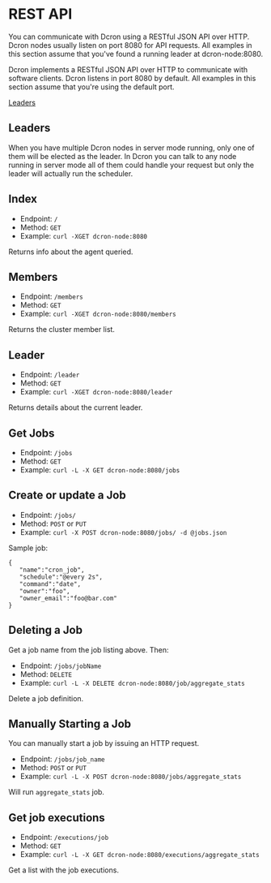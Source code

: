 # REST API

You can communicate with Dcron using a RESTful JSON API over HTTP. Dcron nodes usually listen on port 8080 for API requests. All examples in this section assume that you've found a running leader at dcron-node:8080.

Dcron implements a RESTful JSON API over HTTP to communicate with software clients. Dcron listens in port 8080 by default. All examples in this section assume that you're using the default port.

[Leaders](#leaders)

## Leaders

When you have multiple Dcron nodes in server mode running, only one of them will be elected as the leader. In Dcron you can talk to any node running in server mode all of them could handle your request but only the leader will actually run the scheduler.

## Index

- Endpoint: `/`
- Method: `GET`
- Example: `curl -XGET dcron-node:8080`

Returns info about the agent queried.

## Members

- Endpoint: `/members`
- Method: `GET`
- Example: `curl -XGET dcron-node:8080/members`

Returns the cluster member list.

## Leader

- Endpoint: `/leader`
- Method: `GET`
- Example: `curl -XGET dcron-node:8080/leader`

Returns details about the current leader.

## Get Jobs

- Endpoint: `/jobs`
- Method: `GET`
- Example: `curl -L -X GET dcron-node:8080/jobs`

## Create or update a Job

- Endpoint: `/jobs/`
- Method: `POST` or `PUT`
- Example: `curl -X POST dcron-node:8080/jobs/ -d @jobs.json`

Sample job:

```
{
   "name":"cron_job",
   "schedule":"@every 2s",
   "command":"date",
   "owner":"foo",
   "owner_email":"foo@bar.com"
}
```

## Deleting a Job

Get a job name from the job listing above. Then:

- Endpoint: `/jobs/jobName`
- Method: `DELETE`
- Example: `curl -L -X DELETE dcron-node:8080/job/aggregate_stats`

Delete a job definition.

## Manually Starting a Job

You can manually start a job by issuing an HTTP request.

- Endpoint: `/jobs/job_name`
- Method: `POST` or `PUT`
- Example: `curl -L -X POST dcron-node:8080/jobs/aggregate_stats`

Will run `aggregate_stats` job.

## Get job executions

- Endpoint: `/executions/job`
- Method: `GET`
- Example: `curl -L -X GET dcron-node:8080/executions/aggregate_stats`

Get a list with the job executions.
